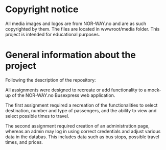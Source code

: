 # Copyright notice
All media images and logos are from NOR-WAY.no and are as such copyrighted by them. The files are located in wwwroot/media folder. 
This project is intended for educational purposes.

# General information about the project
Following the description of the repository:

All assignments were designed to recreate or add functionality to a mock-up of the NOR-WAY.no Busexpress web application. 

The first assignment required a recreation of the functionalities to select destination, number and type of passengers, and the ability to view and select possible times to travel. 

The second assignment required creation of an administration page, whereas an admin may log in using correct credentials and adjust various data in the databas. This includes data such as bus stops, possible travel times, and prices. 
